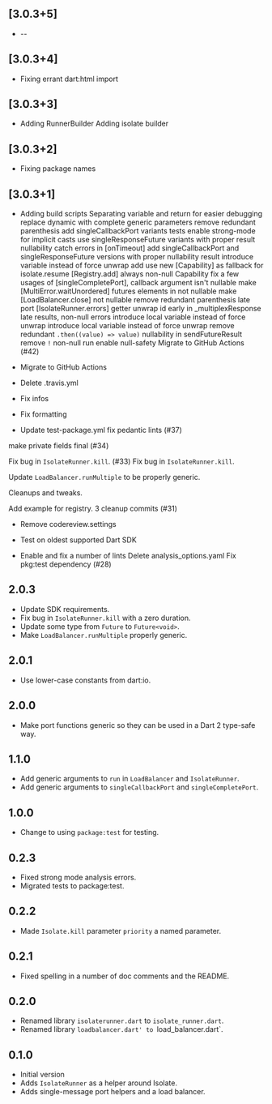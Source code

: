 ## [3.0.3+5]
 * --

## [3.0.3+4]
 * Fixing errant dart:html import

## [3.0.3+3]
 * Adding RunnerBuilder
Adding isolate builder

## [3.0.3+2]
 * Fixing package names

## [3.0.3+1]
 * Adding build scripts
Separating variable and return for easier debugging
replace dynamic with complete generic parameters
remove redundant parenthesis
add singleCallbackPort variants tests
enable strong-mode for implicit casts
use singleResponseFuture variants with proper result nullability
catch errors in [onTimeout]
add singleCallbackPort and singleResponseFuture versions with proper nullability result
introduce variable instead of force unwrap
add use new [Capability] as fallback for isolate.resume
[Registry.add] always non-null Capability
fix a few usages of [singleCompletePort], callback argument isn't nullable
make [MultiError.waitUnordered] futures elements in not nullable
make [LoadBalancer.close] not nullable
remove redundant parenthesis
late port [IsolateRunner.errors] getter
unwrap id early in _multiplexResponse
late results, non-null errors
introduce local variable instead of force unwrap
introduce local variable instead of force unwrap
remove redundant `.then((value) => value)`
nullability in sendFutureResult
remove `!`
non-null run
enable null-safety
Migrate to GitHub Actions (#42)
* Migrate to GitHub Actions

* Delete .travis.yml

* Fix infos

* Fix formatting

* Update test-package.yml
fix pedantic lints (#37)

make private fields final (#34)

Fix bug in `IsolateRunner.kill`. (#33)
Fix bug in `IsolateRunner.kill`.

Update `LoadBalancer.runMultiple` to be properly generic.

Cleanups and tweaks.

Add example for registry.
3 cleanup commits (#31)
* Remove codereview.settings

* Test on oldest supported Dart SDK

* Enable and fix a number of lints
Delete analysis_options.yaml
Fix pkg:test dependency (#28)

## 2.0.3

* Update SDK requirements.
* Fix bug in `IsolateRunner.kill` with a zero duration.
* Update some type from `Future` to `Future<void>`.
* Make `LoadBalancer.runMultiple` properly generic.

## 2.0.1

* Use lower-case constants from dart:io.

## 2.0.0

* Make port functions generic so they can be used in a Dart 2 type-safe way.

## 1.1.0

* Add generic arguments to `run` in `LoadBalancer` and `IsolateRunner`.
* Add generic arguments to `singleCallbackPort` and `singleCompletePort`.

## 1.0.0

* Change to using `package:test` for testing.

## 0.2.3

* Fixed strong mode analysis errors.
* Migrated tests to package:test.

## 0.2.2

* Made `Isolate.kill` parameter `priority` a named parameter.

## 0.2.1

* Fixed spelling in a number of doc comments and the README.

## 0.2.0

* Renamed library `isolaterunner.dart` to `isolate_runner.dart`.
* Renamed library `loadbalancer.dart' to `load_balancer.dart`.

## 0.1.0

* Initial version
* Adds `IsolateRunner` as a helper around Isolate.
* Adds single-message port helpers and a load balancer.

